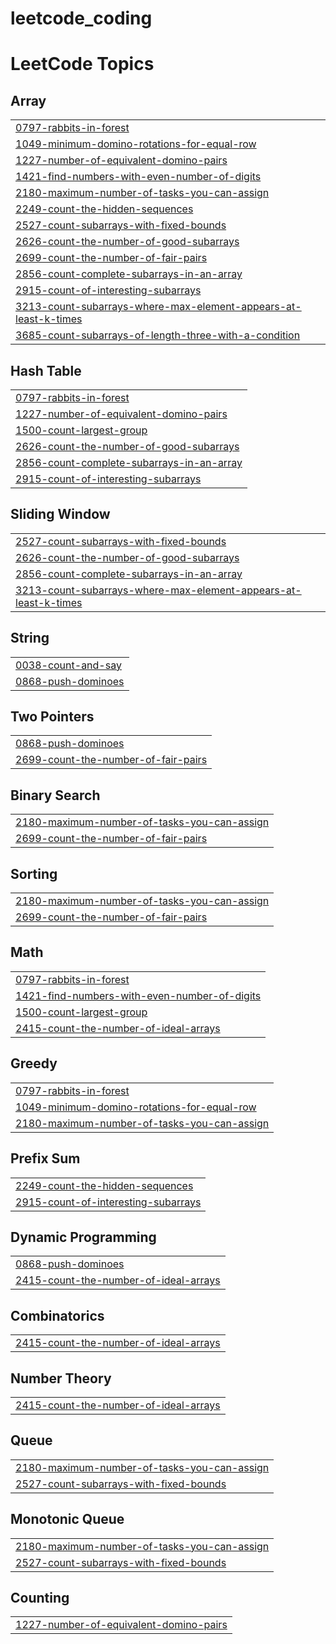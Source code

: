 # leetcode_coding
 

<!---LeetCode Topics Start-->
# LeetCode Topics
## Array
|  |
| ------- |
| [0797-rabbits-in-forest](https://github.com/debashis1312/leetcode_coding/tree/master/0797-rabbits-in-forest) |
| [1049-minimum-domino-rotations-for-equal-row](https://github.com/debashis1312/leetcode_coding/tree/master/1049-minimum-domino-rotations-for-equal-row) |
| [1227-number-of-equivalent-domino-pairs](https://github.com/debashis1312/leetcode_coding/tree/master/1227-number-of-equivalent-domino-pairs) |
| [1421-find-numbers-with-even-number-of-digits](https://github.com/debashis1312/leetcode_coding/tree/master/1421-find-numbers-with-even-number-of-digits) |
| [2180-maximum-number-of-tasks-you-can-assign](https://github.com/debashis1312/leetcode_coding/tree/master/2180-maximum-number-of-tasks-you-can-assign) |
| [2249-count-the-hidden-sequences](https://github.com/debashis1312/leetcode_coding/tree/master/2249-count-the-hidden-sequences) |
| [2527-count-subarrays-with-fixed-bounds](https://github.com/debashis1312/leetcode_coding/tree/master/2527-count-subarrays-with-fixed-bounds) |
| [2626-count-the-number-of-good-subarrays](https://github.com/debashis1312/leetcode_coding/tree/master/2626-count-the-number-of-good-subarrays) |
| [2699-count-the-number-of-fair-pairs](https://github.com/debashis1312/leetcode_coding/tree/master/2699-count-the-number-of-fair-pairs) |
| [2856-count-complete-subarrays-in-an-array](https://github.com/debashis1312/leetcode_coding/tree/master/2856-count-complete-subarrays-in-an-array) |
| [2915-count-of-interesting-subarrays](https://github.com/debashis1312/leetcode_coding/tree/master/2915-count-of-interesting-subarrays) |
| [3213-count-subarrays-where-max-element-appears-at-least-k-times](https://github.com/debashis1312/leetcode_coding/tree/master/3213-count-subarrays-where-max-element-appears-at-least-k-times) |
| [3685-count-subarrays-of-length-three-with-a-condition](https://github.com/debashis1312/leetcode_coding/tree/master/3685-count-subarrays-of-length-three-with-a-condition) |
## Hash Table
|  |
| ------- |
| [0797-rabbits-in-forest](https://github.com/debashis1312/leetcode_coding/tree/master/0797-rabbits-in-forest) |
| [1227-number-of-equivalent-domino-pairs](https://github.com/debashis1312/leetcode_coding/tree/master/1227-number-of-equivalent-domino-pairs) |
| [1500-count-largest-group](https://github.com/debashis1312/leetcode_coding/tree/master/1500-count-largest-group) |
| [2626-count-the-number-of-good-subarrays](https://github.com/debashis1312/leetcode_coding/tree/master/2626-count-the-number-of-good-subarrays) |
| [2856-count-complete-subarrays-in-an-array](https://github.com/debashis1312/leetcode_coding/tree/master/2856-count-complete-subarrays-in-an-array) |
| [2915-count-of-interesting-subarrays](https://github.com/debashis1312/leetcode_coding/tree/master/2915-count-of-interesting-subarrays) |
## Sliding Window
|  |
| ------- |
| [2527-count-subarrays-with-fixed-bounds](https://github.com/debashis1312/leetcode_coding/tree/master/2527-count-subarrays-with-fixed-bounds) |
| [2626-count-the-number-of-good-subarrays](https://github.com/debashis1312/leetcode_coding/tree/master/2626-count-the-number-of-good-subarrays) |
| [2856-count-complete-subarrays-in-an-array](https://github.com/debashis1312/leetcode_coding/tree/master/2856-count-complete-subarrays-in-an-array) |
| [3213-count-subarrays-where-max-element-appears-at-least-k-times](https://github.com/debashis1312/leetcode_coding/tree/master/3213-count-subarrays-where-max-element-appears-at-least-k-times) |
## String
|  |
| ------- |
| [0038-count-and-say](https://github.com/debashis1312/leetcode_coding/tree/master/0038-count-and-say) |
| [0868-push-dominoes](https://github.com/debashis1312/leetcode_coding/tree/master/0868-push-dominoes) |
## Two Pointers
|  |
| ------- |
| [0868-push-dominoes](https://github.com/debashis1312/leetcode_coding/tree/master/0868-push-dominoes) |
| [2699-count-the-number-of-fair-pairs](https://github.com/debashis1312/leetcode_coding/tree/master/2699-count-the-number-of-fair-pairs) |
## Binary Search
|  |
| ------- |
| [2180-maximum-number-of-tasks-you-can-assign](https://github.com/debashis1312/leetcode_coding/tree/master/2180-maximum-number-of-tasks-you-can-assign) |
| [2699-count-the-number-of-fair-pairs](https://github.com/debashis1312/leetcode_coding/tree/master/2699-count-the-number-of-fair-pairs) |
## Sorting
|  |
| ------- |
| [2180-maximum-number-of-tasks-you-can-assign](https://github.com/debashis1312/leetcode_coding/tree/master/2180-maximum-number-of-tasks-you-can-assign) |
| [2699-count-the-number-of-fair-pairs](https://github.com/debashis1312/leetcode_coding/tree/master/2699-count-the-number-of-fair-pairs) |
## Math
|  |
| ------- |
| [0797-rabbits-in-forest](https://github.com/debashis1312/leetcode_coding/tree/master/0797-rabbits-in-forest) |
| [1421-find-numbers-with-even-number-of-digits](https://github.com/debashis1312/leetcode_coding/tree/master/1421-find-numbers-with-even-number-of-digits) |
| [1500-count-largest-group](https://github.com/debashis1312/leetcode_coding/tree/master/1500-count-largest-group) |
| [2415-count-the-number-of-ideal-arrays](https://github.com/debashis1312/leetcode_coding/tree/master/2415-count-the-number-of-ideal-arrays) |
## Greedy
|  |
| ------- |
| [0797-rabbits-in-forest](https://github.com/debashis1312/leetcode_coding/tree/master/0797-rabbits-in-forest) |
| [1049-minimum-domino-rotations-for-equal-row](https://github.com/debashis1312/leetcode_coding/tree/master/1049-minimum-domino-rotations-for-equal-row) |
| [2180-maximum-number-of-tasks-you-can-assign](https://github.com/debashis1312/leetcode_coding/tree/master/2180-maximum-number-of-tasks-you-can-assign) |
## Prefix Sum
|  |
| ------- |
| [2249-count-the-hidden-sequences](https://github.com/debashis1312/leetcode_coding/tree/master/2249-count-the-hidden-sequences) |
| [2915-count-of-interesting-subarrays](https://github.com/debashis1312/leetcode_coding/tree/master/2915-count-of-interesting-subarrays) |
## Dynamic Programming
|  |
| ------- |
| [0868-push-dominoes](https://github.com/debashis1312/leetcode_coding/tree/master/0868-push-dominoes) |
| [2415-count-the-number-of-ideal-arrays](https://github.com/debashis1312/leetcode_coding/tree/master/2415-count-the-number-of-ideal-arrays) |
## Combinatorics
|  |
| ------- |
| [2415-count-the-number-of-ideal-arrays](https://github.com/debashis1312/leetcode_coding/tree/master/2415-count-the-number-of-ideal-arrays) |
## Number Theory
|  |
| ------- |
| [2415-count-the-number-of-ideal-arrays](https://github.com/debashis1312/leetcode_coding/tree/master/2415-count-the-number-of-ideal-arrays) |
## Queue
|  |
| ------- |
| [2180-maximum-number-of-tasks-you-can-assign](https://github.com/debashis1312/leetcode_coding/tree/master/2180-maximum-number-of-tasks-you-can-assign) |
| [2527-count-subarrays-with-fixed-bounds](https://github.com/debashis1312/leetcode_coding/tree/master/2527-count-subarrays-with-fixed-bounds) |
## Monotonic Queue
|  |
| ------- |
| [2180-maximum-number-of-tasks-you-can-assign](https://github.com/debashis1312/leetcode_coding/tree/master/2180-maximum-number-of-tasks-you-can-assign) |
| [2527-count-subarrays-with-fixed-bounds](https://github.com/debashis1312/leetcode_coding/tree/master/2527-count-subarrays-with-fixed-bounds) |
## Counting
|  |
| ------- |
| [1227-number-of-equivalent-domino-pairs](https://github.com/debashis1312/leetcode_coding/tree/master/1227-number-of-equivalent-domino-pairs) |
<!---LeetCode Topics End-->